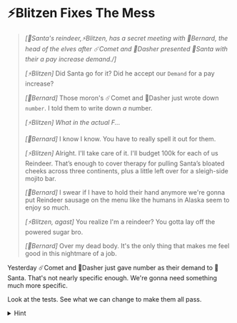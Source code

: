 # ⚡Blitzen Fixes The Mess

> _[🎅Santa's reindeer,⚡Blitzen, has a secret meeting with 🎩Bernard, the head of the elves after ☄️Comet and 💨Dasher presented 🎅Santa with their a pay increase demand./]_
>
> _[⚡Blitzen]_ Did Santa go for it? Did he accept our `Demand` for a pay increase?
>
> _[🎩Bernard]_ Those moron's ☄️Comet and 💨Dasher just wrote down `number`. I told them to write down _a_ number.
>
> _[⚡Blitzen]_ _What in the actual F..._
>
> _[🎩Bernard]_ I know I know. You have to really spell it out for them.
>
> _[⚡Blitzen]_ Alright. I'll take care of it. I'll budget 100k for each of us Reindeer. That’s enough to cover therapy for pulling Santa’s bloated cheeks across three continents, plus a little left over for a sleigh-side mojito bar.
>
> _[🎩Bernard]_ I swear if I have to hold their hand anymore we're gonna put Reindeer sausage on the menu like the humans in Alaska seem to enjoy so much.
>
> _[⚡Blitzen, agast]_ You realize I'm a reindeer? You gotta lay off the powered sugar bro.
>
> _[🎩Bernard]_ Over my dead body. It's the only thing that makes me feel good in this nightmare of a job.

Yesterday ☄️Comet and 💨Dasher just gave number as their demand to 🎅Santa. That's not nearly specific enough. We're gonna need something much more specific.

Look at the tests. See what we can change to make them all pass.

<details>
  <summary>Hint</summary>

In TypeScript, we can specify types with primitives like `number` and `boolean` and `string` but we can also specify types with _type literals_ like `1`, `true`, and `"abcd"`. In this case, you can see that the tests are showing you that you need to provide a _number literal_ to make the tests pass.

</details>
